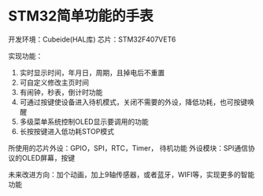# STM32简单功能的手表
开发环境：Cubeide(HAL库)
芯片：STM32F407VET6

实现功能：
1. 实时显示时间，年月日，周期，且掉电后不重置
2. 可自定义修改主页时间
3. 有闹钟，秒表，倒计时功能
4. 可通过按键使设备进入待机模式，关闭不需要的外设，降低功耗，也可按键唤醒
5. 多级菜单系统控制OLED显示要调用的功能
6. 长按按键进入低功耗STOP模式

所使用的芯片外设：GPIO，SPI，RTC，Timer， 待机功能
外设模块：SPI通信协议的OLED屏幕，按键

未来改进方向：加个动画，加上9轴传感器，或者蓝牙，WIFI等，实现更多的智能功能
